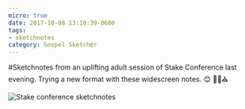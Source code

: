 ```yaml
---
micro: true
date: 2017-10-08 13:10:39-0600
tags:
- sketchnotes
category: Gospel Sketcher
---
```


#Sketchnotes from an uplifting adult session of Stake Conference last evening. Trying a new format with these widescreen notes. 😊 ✍🏼⛪️

<img src="https://gospelsketcher.org/uploads/2018/f892cabe12.jpg" alt="Stake conference sketchnotes" />